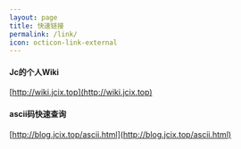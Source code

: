 ```yaml
---
layout: page
title: 快速链接
permalink: /link/
icon: octicon-link-external
---
```


#### Jc的个人Wiki
[http://wiki.jcix.top](http://wiki.jcix.top)
#### ascii码快速查询
[http://blog.jcix.top/ascii.html](http://blog.jcix.top/ascii.html)
